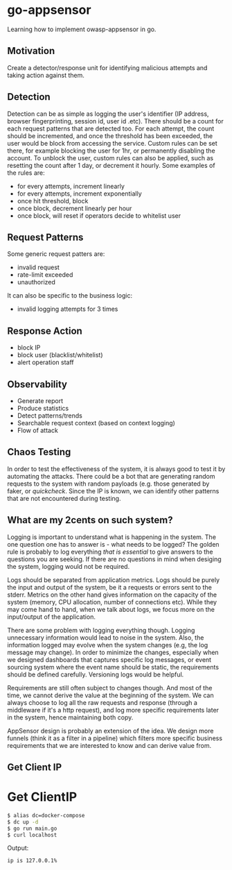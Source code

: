 # go-appsensor

Learning how to implement owasp-appsensor in go.


## Motivation

Create a detector/response unit for identifying malicious attempts and taking action against them.

## Detection

Detection can be as simple as logging the user's identifier (IP address, browser fingerprinting, session id, user id .etc). There should be a count for each request patterns that are detected too. For each attempt, the count should be incremented, and once the threshold has been exceeded, the user would be block from accessing the service. Custom rules can be set there, for example blocking the user for 1hr, or permanently disabling the account. To unblock the user, custom rules can also be applied, such as resetting the count after 1 day, or decrement it hourly. Some examples of the rules are:

- for every attempts, increment linearly
- for every attempts, increment exponentially
- once hit threshold, block
- once block, decrement linearly per hour
- once block, will reset if operators decide to whitelist user

## Request Patterns

Some generic request patters are:

- invalid request
- rate-limit exceeded
- unauthorized 

It can also be specific to the business logic:

- invalid logging attempts for 3 times

## Response Action

- block IP
- block user (blacklist/whitelist)
- alert operation staff

## Observability

- Generate report
- Produce statistics
- Detect patterns/trends
- Searchable request context (based on context logging)
- Flow of attack

## Chaos Testing

In order to test the effectiveness of the system, it is always good to test it by automating the attacks. There could be a bot that are generating random requests to the system with random payloads (e.g. those generated by faker, or _quickcheck_. Since the IP is known, we can identify other patterns that are not encountered during testing.


## What are my 2cents on such system?

Logging is important to understand what is happening in the system. The one question one has to answer is - what needs to be logged? The golden rule is probably to log everything _that is essential_ to give answers to the questions you are seeking. If there are no questions in mind when desiging the system, logging would not be required.

Logs should be separated from application metrics. Logs should be purely the input and output of the system, be it a requests or errors sent to the stderr. Metrics on the other hand gives information on the capacity of the system (memory, CPU allocation, number of connections etc). While they may come hand to hand, when we talk about logs, we focus more on the input/output of the application.

There are some problem with logging everything though. Logging unnecessary information would lead to noise in the system. Also, the information logged may evolve when the system changes (e.g, the log message may change). In order to minimize the changes, especially when we designed dashboards that captures specific log messages, or event sourcing system where the event name should be static, the requirements should be defined carefully. Versioning logs would be helpful. 

Requirements are still often subject to changes though. And most of the time, we cannot derive the value at the beginning of the system. We can always choose to log all the raw requests and response (through a middleware if it's a http request), and log more specific requirements later in the system, hence maintaining both copy. 

AppSensor design is probably an extension of the idea. We design more funnels (think it as a filter in a pipeline) which filters more specific business requirements that we are interested to know and can derive value from.


## Get Client IP

# Get ClientIP

```bash
$ alias dc=docker-compose
$ dc up -d
$ go run main.go
$ curl localhost
```

Output:

```
ip is 127.0.0.1% 
```
